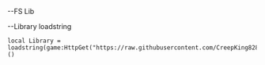 --FS Lib

--Library loadstring
```
local Library = loadstring(game:HttpGet("https://raw.githubusercontent.com/CreepKing8288/FSLibrary/main/Lib.lua"))()
```
